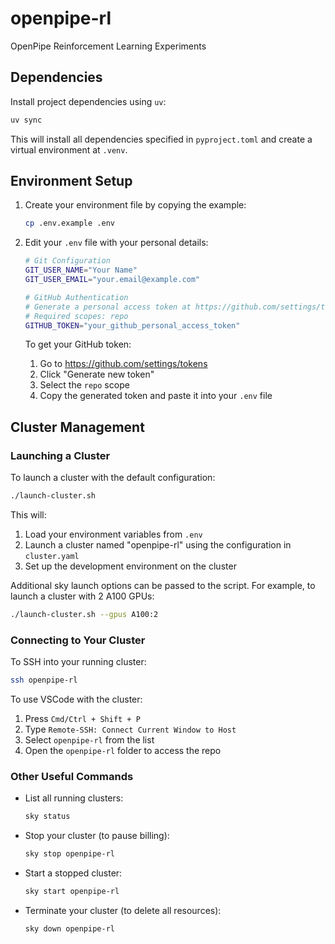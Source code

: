 # openpipe-rl

OpenPipe Reinforcement Learning Experiments

## Dependencies

Install project dependencies using `uv`:

```bash
uv sync
```

This will install all dependencies specified in `pyproject.toml` and create a virtual environment at `.venv`.

## Environment Setup

1. Create your environment file by copying the example:

   ```bash
   cp .env.example .env
   ```

2. Edit your `.env` file with your personal details:

   ```bash
   # Git Configuration
   GIT_USER_NAME="Your Name"
   GIT_USER_EMAIL="your.email@example.com"

   # GitHub Authentication
   # Generate a personal access token at https://github.com/settings/tokens
   # Required scopes: repo
   GITHUB_TOKEN="your_github_personal_access_token"
   ```

   To get your GitHub token:

   1. Go to https://github.com/settings/tokens
   2. Click "Generate new token"
   3. Select the `repo` scope
   4. Copy the generated token and paste it into your `.env` file

## Cluster Management

### Launching a Cluster

To launch a cluster with the default configuration:

```bash
./launch-cluster.sh
```

This will:

1. Load your environment variables from `.env`
2. Launch a cluster named "openpipe-rl" using the configuration in `cluster.yaml`
3. Set up the development environment on the cluster

Additional sky launch options can be passed to the script. For example, to launch a cluster with 2 A100 GPUs:

```bash
./launch-cluster.sh --gpus A100:2
```

### Connecting to Your Cluster

To SSH into your running cluster:

```bash
ssh openpipe-rl
```

To use VSCode with the cluster:

1. Press `Cmd/Ctrl + Shift + P`
2. Type `Remote-SSH: Connect Current Window to Host`
3. Select `openpipe-rl` from the list
4. Open the `openpipe-rl` folder to access the repo

### Other Useful Commands

- List all running clusters:

  ```bash
  sky status
  ```

- Stop your cluster (to pause billing):

  ```bash
  sky stop openpipe-rl
  ```

- Start a stopped cluster:

  ```bash
  sky start openpipe-rl
  ```

- Terminate your cluster (to delete all resources):
  ```bash
  sky down openpipe-rl
  ```
